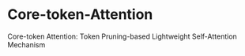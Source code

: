 # Core-token-Attention
Core-token Attention: Token Pruning-based Lightweight Self-Attention Mechanism
